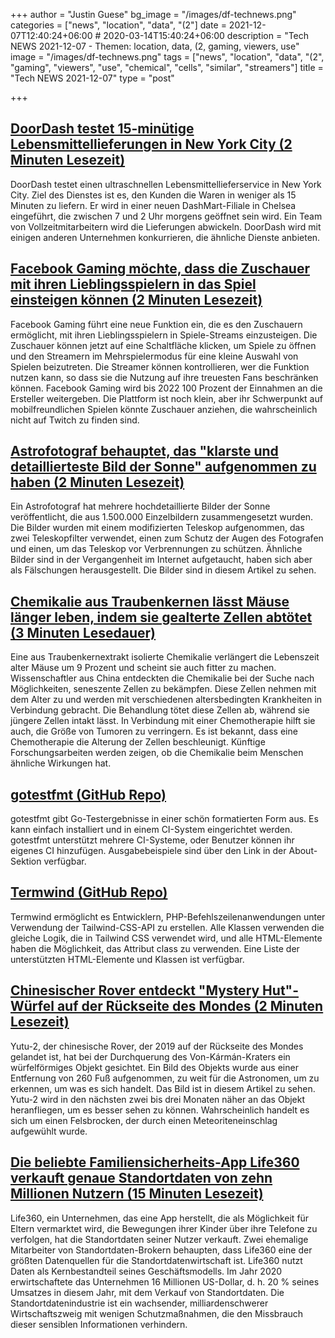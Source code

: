 +++
author = "Justin Guese"
bg_image = "/images/df-technews.png"
categories = ["news", "location", "data", "(2"]
date = 2021-12-07T12:40:24+06:00 # 2020-03-14T15:40:24+06:00
description = "Tech NEWS 2021-12-07 - Themen: location, data, (2, gaming, viewers, use"
image = "/images/df-technews.png"
tags = ["news", "location", "data", "(2", "gaming", "viewers", "use", "chemical", "cells", "similar", "streamers"]
title = "Tech NEWS 2021-12-07"
type = "post"

+++

## [DoorDash testet 15-minütige Lebensmittellieferungen in New York City (2 Minuten Lesezeit)](https://www.engadget.com/doordash-15-minute-grocery-delivery-nyc-ultra-fast-200711153.html)

 DoorDash testet einen ultraschnellen Lebensmittellieferservice in New York City. Ziel des Dienstes ist es, den Kunden die Waren in weniger als 15 Minuten zu liefern. Er wird in einer neuen DashMart-Filiale in Chelsea eingeführt, die zwischen 7 und 2 Uhr morgens geöffnet sein wird. Ein Team von Vollzeitmitarbeitern wird die Lieferungen abwickeln. DoorDash wird mit einigen anderen Unternehmen konkurrieren, die ähnliche Dienste anbieten.

## [Facebook Gaming möchte, dass die Zuschauer mit ihren Lieblingsspielern in das Spiel einsteigen können (2 Minuten Lesezeit)](https://techcrunch.com/2021/12/06/facebook-gaming-play-with-streamer/)

 Facebook Gaming führt eine neue Funktion ein, die es den Zuschauern ermöglicht, mit ihren Lieblingsspielern in Spiele-Streams einzusteigen. Die Zuschauer können jetzt auf eine Schaltfläche klicken, um Spiele zu öffnen und den Streamern im Mehrspielermodus für eine kleine Auswahl von Spielen beizutreten. Die Streamer können kontrollieren, wer die Funktion nutzen kann, so dass sie die Nutzung auf ihre treuesten Fans beschränken können. Facebook Gaming wird bis 2022 100 Prozent der Einnahmen an die Ersteller weitergeben. Die Plattform ist noch klein, aber ihr Schwerpunkt auf mobilfreundlichen Spielen könnte Zuschauer anziehen, die wahrscheinlich nicht auf Twitch zu finden sind.

## [Astrofotograf behauptet, das "klarste und detaillierteste Bild der Sonne" aufgenommen zu haben (2 Minuten Lesezeit)](https://www.republicworld.com/technology-news/science/astrophotographer-claims-to-capture-clearest-and-detailed-picture-of-sun-see-pics.html)

 Ein Astrofotograf hat mehrere hochdetaillierte Bilder der Sonne veröffentlicht, die aus 1.500.000 Einzelbildern zusammengesetzt wurden. Die Bilder wurden mit einem modifizierten Teleskop aufgenommen, das zwei Teleskopfilter verwendet, einen zum Schutz der Augen des Fotografen und einen, um das Teleskop vor Verbrennungen zu schützen. Ähnliche Bilder sind in der Vergangenheit im Internet aufgetaucht, haben sich aber als Fälschungen herausgestellt. Die Bilder sind in diesem Artikel zu sehen.

## [Chemikalie aus Traubenkernen lässt Mäuse länger leben, indem sie gealterte Zellen abtötet (3 Minuten Lesedauer)](https://www.newscientist.com/article/2300346-grape-seed-chemical-allows-mice-to-live-longer-by-killing-aged-cells/)

 Eine aus Traubenkernextrakt isolierte Chemikalie verlängert die Lebenszeit alter Mäuse um 9 Prozent und scheint sie auch fitter zu machen. Wissenschaftler aus China entdeckten die Chemikalie bei der Suche nach Möglichkeiten, seneszente Zellen zu bekämpfen. Diese Zellen nehmen mit dem Alter zu und werden mit verschiedenen altersbedingten Krankheiten in Verbindung gebracht. Die Behandlung tötet diese Zellen ab, während sie jüngere Zellen intakt lässt. In Verbindung mit einer Chemotherapie hilft sie auch, die Größe von Tumoren zu verringern. Es ist bekannt, dass eine Chemotherapie die Alterung der Zellen beschleunigt. Künftige Forschungsarbeiten werden zeigen, ob die Chemikalie beim Menschen ähnliche Wirkungen hat.

## [gotestfmt (GitHub Repo)](https://github.com/haveyoudebuggedit/gotestfmt)

 gotestfmt gibt Go-Testergebnisse in einer schön formatierten Form aus. Es kann einfach installiert und in einem CI-System eingerichtet werden. gotestfmt unterstützt mehrere CI-Systeme, oder Benutzer können ihr eigenes CI hinzufügen. Ausgabebeispiele sind über den Link in der About-Sektion verfügbar.

## [Termwind (GitHub Repo)](https://github.com/nunomaduro/termwind?ref=producthunt)

 Termwind ermöglicht es Entwicklern, PHP-Befehlszeilenanwendungen unter Verwendung der Tailwind-CSS-API zu erstellen. Alle Klassen verwenden die gleiche Logik, die in Tailwind CSS verwendet wird, und alle HTML-Elemente haben die Möglichkeit, das Attribut class zu verwenden. Eine Liste der unterstützten HTML-Elemente und Klassen ist verfügbar.

## [Chinesischer Rover entdeckt "Mystery Hut"-Würfel auf der Rückseite des Mondes (2 Minuten Lesezeit)](https://www.vice.com/en/article/g5qvxm/chinese-rover-discovers-mystery-hut-cube-on-far-side-of-moon)

 Yutu-2, der chinesische Rover, der 2019 auf der Rückseite des Mondes gelandet ist, hat bei der Durchquerung des Von-Kármán-Kraters ein würfelförmiges Objekt gesichtet. Ein Bild des Objekts wurde aus einer Entfernung von 260 Fuß aufgenommen, zu weit für die Astronomen, um zu erkennen, um was es sich handelt. Das Bild ist in diesem Artikel zu sehen. Yutu-2 wird in den nächsten zwei bis drei Monaten näher an das Objekt heranfliegen, um es besser sehen zu können. Wahrscheinlich handelt es sich um einen Felsbrocken, der durch einen Meteoriteneinschlag aufgewühlt wurde.

## [Die beliebte Familiensicherheits-App Life360 verkauft genaue Standortdaten von zehn Millionen Nutzern (15 Minuten Lesezeit)](https://themarkup.org/privacy/2021/12/06/the-popular-family-safety-app-life360-is-selling-precise-location-data-on-its-tens-of-millions-of-user)

 Life360, ein Unternehmen, das eine App herstellt, die als Möglichkeit für Eltern vermarktet wird, die Bewegungen ihrer Kinder über ihre Telefone zu verfolgen, hat die Standortdaten seiner Nutzer verkauft. Zwei ehemalige Mitarbeiter von Standortdaten-Brokern behaupten, dass Life360 eine der größten Datenquellen für die Standortdatenwirtschaft ist. Life360 nutzt Daten als Kernbestandteil seines Geschäftsmodells. Im Jahr 2020 erwirtschaftete das Unternehmen 16 Millionen US-Dollar, d. h. 20 % seines Umsatzes in diesem Jahr, mit dem Verkauf von Standortdaten. Die Standortdatenindustrie ist ein wachsender, milliardenschwerer Wirtschaftszweig mit wenigen Schutzmaßnahmen, die den Missbrauch dieser sensiblen Informationen verhindern.

